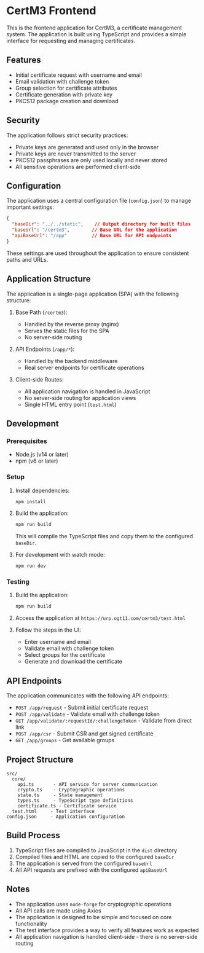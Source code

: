 # CertM3 Frontend

This is the frontend application for CertM3, a certificate management system. The application is built using TypeScript and provides a simple interface for requesting and managing certificates.

## Features

- Initial certificate request with username and email
- Email validation with challenge token
- Group selection for certificate attributes
- Certificate generation with private key
- PKCS12 package creation and download

## Security

The application follows strict security practices:
- Private keys are generated and used only in the browser
- Private keys are never transmitted to the server
- PKCS12 passphrases are only used locally and never stored
- All sensitive operations are performed client-side

## Configuration

The application uses a central configuration file (`config.json`) to manage important settings:

```json
{
  "baseDir": "../../static",    // Output directory for built files
  "baseUrl": "/certm3",        // Base URL for the application
  "apiBaseUrl": "/app"         // Base URL for API endpoints
}
```

These settings are used throughout the application to ensure consistent paths and URLs.

## Application Structure

The application is a single-page application (SPA) with the following structure:

1. Base Path (`/certm3`):
   - Handled by the reverse proxy (nginx)
   - Serves the static files for the SPA
   - No server-side routing

2. API Endpoints (`/app/*`):
   - Handled by the backend middleware
   - Real server endpoints for certificate operations

3. Client-side Routes:
   - All application navigation is handled in JavaScript
   - No server-side routing for application views
   - Single HTML entry point (`test.html`)

## Development

### Prerequisites

- Node.js (v14 or later)
- npm (v6 or later)

### Setup

1. Install dependencies:
   ```bash
   npm install
   ```

2. Build the application:
   ```bash
   npm run build
   ```
   This will compile the TypeScript files and copy them to the configured `baseDir`.

3. For development with watch mode:
   ```bash
   npm run dev
   ```

### Testing

1. Build the application:
   ```bash
   npm run build
   ```

2. Access the application at `https://urp.ogt11.com/certm3/test.html`

3. Follow the steps in the UI:
   - Enter username and email
   - Validate email with challenge token
   - Select groups for the certificate
   - Generate and download the certificate

## API Endpoints

The application communicates with the following API endpoints:

- `POST /app/request` - Submit initial certificate request
- `POST /app/validate` - Validate email with challenge token
- `GET /app/validate/:requestId/:challengeToken` - Validate from direct link
- `POST /app/csr` - Submit CSR and get signed certificate
- `GET /app/groups` - Get available groups

## Project Structure

```
src/
  core/
    api.ts       - API service for server communication
    crypto.ts    - Cryptographic operations
    state.ts     - State management
    types.ts     - TypeScript type definitions
    certificate.ts - Certificate service
  test.html     - Test interface
config.json     - Application configuration
```

## Build Process

1. TypeScript files are compiled to JavaScript in the `dist` directory
2. Compiled files and HTML are copied to the configured `baseDir`
3. The application is served from the configured `baseUrl`
4. All API requests are prefixed with the configured `apiBaseUrl`

## Notes

- The application uses `node-forge` for cryptographic operations
- All API calls are made using Axios
- The application is designed to be simple and focused on core functionality
- The test interface provides a way to verify all features work as expected
- All application navigation is handled client-side - there is no server-side routing 